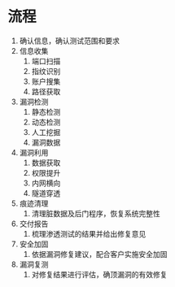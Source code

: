 # 流程

1. 确认信息，确认测试范围和要求
2. 信息收集
   1. 端口扫描
   2. 指纹识别
   3. 账户搜集
   4. 路径获取
3. 漏洞检测
   1. 静态检测
   2. 动态检测
   3. 人工挖掘
   4. 漏洞数据
4. 漏洞利用
   1. 数据获取
   2. 权限提升
   3. 内网横向
   4. 隧道穿透
5. 痕迹清理
   1. 清理脏数据及后门程序，恢复系统完整性
6. 交付报告
   1. 梳理渗透测试的结果并给出修复意见
7. 安全加固
   1. 依据漏洞修复建议，配合客户实施安全加固
8. 漏洞复测
   1. 对修复结果进行评估，确顶漏洞的有效修复
